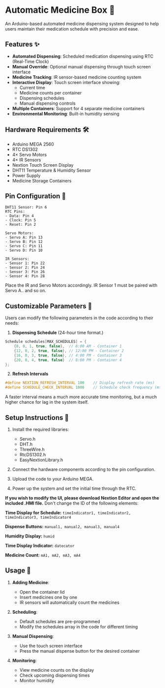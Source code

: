 # Automatic Medicine Box 🏥

An Arduino-based automated medicine dispensing system designed to help users maintain their medication schedule with precision and ease.

## Features ✨

- **Automated Dispensing**: Scheduled medication dispensing using RTC (Real-Time Clock)
- **Manual Override**: Optional manual dispensing through touch screen interface
- **Medicine Tracking**: IR sensor-based medicine counting system
- **Interactive Display**: Touch screen interface showing:
  - Current time
  - Medicine counts per container
  - Dispensing schedules
  - Manual dispensing controls
- **Multiple Containers**: Support for 4 separate medicine containers
- **Environmental Monitoring**: Built-in humidity sensing

## Hardware Requirements 🛠️

- Arduino MEGA 2560
- RTC DS1302
- 4× Servo Motors
- 4× IR Sensors
- Nextion Touch Screen Display
- DHT11 Temperature & Humidity Sensor
- Power Supply
- Medicine Storage Containers

## Pin Configuration 📌

```
DHT11 Sensor: Pin 6
RTC Pins: 
- Data: Pin 4
- Clock: Pin 5
- Reset: Pin 2

Servo Motors:
- Servo A: Pin 13
- Servo B: Pin 12
- Servo C: Pin 11
- Servo D: Pin 10

IR Sensors:
- Sensor 1: Pin 22
- Sensor 2: Pin 24
- Sensor 3: Pin 26
- Sensor 4: Pin 28
```
Place the IR and Servo Motors accordingly. IR Sensor 1 must be paired with Servo A.. and so on.

## Customizable Parameters 🔧

Users can modify the following parameters in the code according to their needs:

1. **Dispensing Schedule** (24-hour time format.)
```cpp
Schedule schedules[MAX_SCHEDULES] = {
    {8, 0, 1, true, false},  // 8:00 AM - Container 1
    {12, 0, 2, true, false}, // 12:00 PM - Container 2
    {16, 0, 3, true, false}, // 4:00 PM - Container 3
    {20, 0, 4, true, false}  // 8:00 PM - Container 4
};
```

2. **Refresh Intervals**
```cpp
#define NEXTION_REFRESH_INTERVAL 100    // Display refresh rate (ms)
#define SCHEDULE_CHECK_INTERVAL 1000    // Schedule check frequency (ms)
```
A faster interval means a much more accurate time monitoring, but a much higher chance for lag in the system itself.

## Setup Instructions 🚀

1. Install the required libraries:
   - Servo.h
   - DHT.h
   - ThreeWire.h
   - RtcDS1302.h
   - EasyNextionLibrary.h

2. Connect the hardware components according to the pin configuration.

3. Upload the code to your Arduino MEGA.

4. Power up the system and set the initial time through the RTC.

**If you wish to modify the UI, please download Nextion Editor and open the included .HMI file.**
Don't change the ID of the following elements:

**Time Display for Schedule:**  ```timeIndicator1, timeIndicator2, timeIndicator3, timeIndicator4```

**Dispense Buttons:**  ```manual1, manual2, manual3, manual4```

**Humidity Display:**  ```humid```

**Time Display Indicator:** ```datecator```

**Medicine Count:** ```mA1, mA2, mA3, mA4```

## Usage 📱

1. **Adding Medicine**:
   - Open the container lid
   - Insert medicines one by one
   - IR sensors will automatically count the medicines

2. **Scheduling**:
   - Default schedules are pre-programmed
   - Modify the schedules array in the code for different timing

3. **Manual Dispensing**:
   - Use the touch screen interface
   - Press the manual dispense button for the desired container

4. **Monitoring**:
   - View medicine counts on the display
   - Check upcoming dispensing times
   - Monitor humidity
